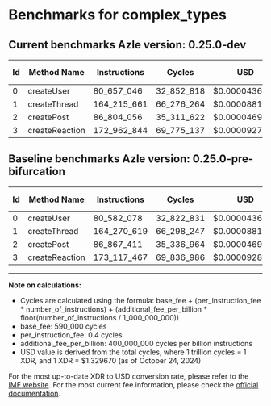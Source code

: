 # Benchmarks for complex_types

## Current benchmarks Azle version: 0.25.0-dev

| Id  | Method Name    | Instructions | Cycles     | USD           | USD/Million Calls | Change                              |
| --- | -------------- | ------------ | ---------- | ------------- | ----------------- | ----------------------------------- |
| 0   | createUser     | 80_657_046   | 32_852_818 | $0.0000436834 | $43.68            | <font color="red">+74_968</font>    |
| 1   | createThread   | 164_215_661  | 66_276_264 | $0.0000881256 | $88.12            | <font color="green">-54_958</font>  |
| 2   | createPost     | 86_804_056   | 35_311_622 | $0.0000469528 | $46.95            | <font color="green">-63_355</font>  |
| 3   | createReaction | 172_962_844  | 69_775_137 | $0.0000927779 | $92.77            | <font color="green">-154_623</font> |

## Baseline benchmarks Azle version: 0.25.0-pre-bifurcation

| Id  | Method Name    | Instructions | Cycles     | USD           | USD/Million Calls |
| --- | -------------- | ------------ | ---------- | ------------- | ----------------- |
| 0   | createUser     | 80_582_078   | 32_822_831 | $0.0000436435 | $43.64            |
| 1   | createThread   | 164_270_619  | 66_298_247 | $0.0000881548 | $88.15            |
| 2   | createPost     | 86_867_411   | 35_336_964 | $0.0000469865 | $46.98            |
| 3   | createReaction | 173_117_467  | 69_836_986 | $0.0000928601 | $92.86            |

---

**Note on calculations:**

-   Cycles are calculated using the formula: base_fee + (per_instruction_fee \* number_of_instructions) + (additional_fee_per_billion \* floor(number_of_instructions / 1_000_000_000))
-   base_fee: 590_000 cycles
-   per_instruction_fee: 0.4 cycles
-   additional_fee_per_billion: 400_000_000 cycles per billion instructions
-   USD value is derived from the total cycles, where 1 trillion cycles = 1 XDR, and 1 XDR = $1.329670 (as of October 24, 2024)

For the most up-to-date XDR to USD conversion rate, please refer to the [IMF website](https://www.imf.org/external/np/fin/data/rms_sdrv.aspx).
For the most current fee information, please check the [official documentation](https://internetcomputer.org/docs/current/developer-docs/gas-cost#execution).

